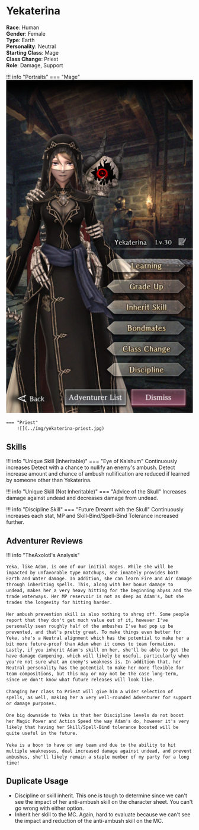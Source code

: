 # Yekaterina

**Race**: Human  
**Gender**: Female  
**Type**: Earth  
**Personality**: Neutral  
**Starting Class**: Mage  
**Class Change**: Priest  
**Role**: Damage, Support

!!! info "Portraits"
    === "Mage"
        ![](../img/yekaterina-mage.png)

    === "Priest"
        ![](../img/yekaterina-priest.jpg)

## Skills

!!! info "Unique Skill (Inheritable)"
    === "Eye of Kalshum"
        Continuously increases Detect with a chance to nullify an enemy's ambush. Detect increase amount and chance of ambush nullification are reduced if learned by someone other than Yekaterina.

!!! info "Unique Skill (Not Inheritable)"
    === "Advice of the Skull"
        Increases damage against undead and decreases damage from undead.

!!! info "Discipline Skill"
    === "Future Dreamt with the Skull"
        Continuously increases each stat, MP and Skill-Bind/Spell-Bind Tolerance increased further.

## Adventurer Reviews

!!! info "TheAxolotl's Analysis"

    Yeka, like Adam, is one of our initial mages. While she will be impacted by unfavorable type matchups, she innately provides both Earth and Water damage. In addition, she can learn Fire and Air damage through inheriting spells. This, along with her bonus damage to undead, makes her a very heavy hitting for the beginning abyss and the trade waterways. Her MP reservoir is not as deep as Adam's, but she trades the longevity for hitting harder.

    Her ambush prevention skill is also nothing to shrug off. Some people report that they don't get much value out of it, however I've personally seen roughly half of the ambushes I've had pop up be prevented, and that's pretty great. To make things even better for Yeka, she's a Neutral alignment which has the potential to make her a bit more future-proof than Adam when it comes to team formation. Lastly, if you inherit Adam's skill on her, she'll be able to get the have damage dampening, which will likely be useful, particularly when you're not sure what an enemy's weakness is. In addition that, her Neutral personality has the potential to make her more flexible for team compositions, but this may or may not be the case long-term, since we don't know what future releases will look like.

    Changing her class to Priest will give him a wider selection of spells, as well, making her a very well-rounded Adventurer for support or damage purposes.

    One big downside to Yeka is that her Discipline levels do not boost her Magic Power and Action Speed the way Adam's do, however it's very likely that having her Skill/Spell-Bind tolerance boosted will be quite useful in the future.

    Yeka is a boon to have on any team and due to the ability to hit multiple weaknesses, deal increased damage against undead, and prevent ambushes, she'll likely remain a staple member of my party for a long time!

## Duplicate Usage

* Discipline or skill inherit. This one is tough to determine since we can't see the impact of her anti-ambush skill on the character sheet. You can't go wrong with either option.
* Inherit her skill to the MC. Again, hard to evaluate because we can't see the impact and reduction of the anti-ambush skill on the MC.
